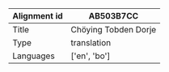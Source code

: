 |Alignment id | AB503B7CC
| --- | --- 
|Title | Chöying Tobden Dorje 
|Type | translation
|Languages | ['en', 'bo']